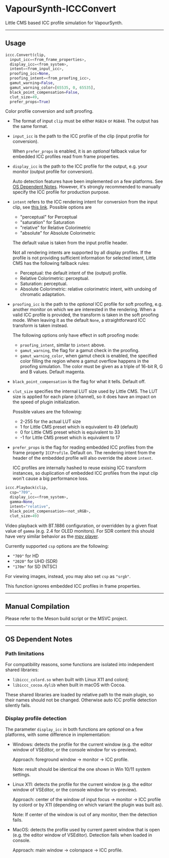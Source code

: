 # VapourSynth-ICCConvert

Little CMS based ICC profile simulation for VapourSynth.

---

## Usage

```python
iccc.Convert(clip, 
  input_icc=<from_frame_properties>, 
  display_icc=<from_system>, 
  intent=<from_input_icc>, 
  proofing_icc=None, 
  proofing_intent=<from_proofing_icc>, 
  gamut_warning=False, 
  gamut_warning_color=[65535, 0, 65535], 
  black_point_compensation=False, 
  clut_size=49, 
  prefer_props=True)
```
Color profile conversion and soft proofing.

- The format of input `clip` must be either `RGB24` or `RGB48`. The output has the same format.

- `input_icc` is the path to the ICC profile of the clip (input profile for conversion).

  When `prefer_props` is enabled, it is an *optional* fallback value for embedded ICC profiles read from frame properties.

- `display_icc` is the path to the ICC profile for the output, e.g. your monitor (output profile for conversion).

  Auto detection features have been implemented on a few platforms.
  See [OS Dependent Notes](#os-dependent-notes). However, it's strongly recommended to manually specify the ICC profile for production purpose.

 - `intent` refers to the ICC rendering intent for conversion from the input clip, see [this link](https://helpx.adobe.com/photoshop-elements/kb/color-management-settings-best-print.html#main-pars_header_1). Possible options are
   - "perceptual" for Perceptual
   - "saturation" for Saturation
   - "relative"   for Relative Colorimetric
   - "absolute"   for Absolute Colorimetric

    The default value is taken from the input profile header.

    Not all rendering intents are supported by all display profiles. If the profile is not providing sufficient information for selected intent, Little CMS has the following fallback rules:

    - Perceptual: the default intent of the (output) profile.
    - Relative Colorimetric: perceptual.
    - Saturation: perceptual.
    - Absolute Colorimetric: relative colorimetric intent, with undoing of chromatic adaptation.

 - `proofing_icc` is the path to the *optional* ICC profile for soft proofing, e.g. another monitor on which we are interested in the rendering. When a valid ICC profile is provided, the transform is taken in the soft proofing mode. When leaving it as the default `None`, a straightforward ICC transform is taken instead.
 
   The following options only have effect in soft proofing mode:

   - `proofing_intent`, similar to `intent` above.
   - `gamut_warning`, the flag for a gamut check in the proofing.
   - `gamut_warning_color`, when gamut check is enabled, the specified color filling the region where a gamut overflow happens in the proofing simulation. The color must be given as a triple of 16-bit R, G and B values. Default magenta.

 - `black_point_compensation` is the flag for what it tells. Default off.

 - `clut_size` specifies the internal LUT size used by Little CMS. The LUT size is applied for each plane (channel), so it does have an impact on the speed of plugin initialization.

   Possible values are the following:
    - 2-255 for the actual LUT size
    - 1 for Little CMS preset which is equivalent to 49 (default)
    - 0 for Little CMS preset which is equivalent to 33
    - -1 for Little CMS preset which is equivalent to 17

 - `prefer_props` is the flag for reading embedded ICC profiles from the frame property `ICCProfile`. Default on. The rendering intent from the header of the embedded profile will also override the above `intent`.

    ICC profiles are internally hashed to reuse exising ICC transform instances, so duplication of embedded ICC profiles from the input clip won't cause a big performance loss.

```python
iccc.Playback(clip, 
  csp="709", 
  display_icc=<from_system>, 
  gamma=None, 
  intent="relative", 
  black_point_compensation=<not_sRGB>, 
  clut_size=49)
```
Video playback with BT.1886 configuration, or overridden by a given float value of `gamma` (e.g. 2.4 for OLED monitors). For SDR content this should have very similar behavior as the [mpv player](https://mpv.io/).

Currently supported `csp` options are the following:
- `"709"` for HD
- `"2020"` for UHD (SDR)
- `"170m"` for SD (NTSC)

For viewing images, instead, you may also set `csp` as `"srgb"`.

This function ignores embedded ICC profiles in frame properties.

---

## Manual Compilation

Please refer to the Meson build script or the MSVC project.

---

## OS Dependent Notes

### Path limitations

  For compatibility reasons, some functions are isolated into independent shared libraries:
  - `libiccc_colord.so` when built with Linux X11 and colord;
  - `libiccc_cocoa.dylib` when built in macOS with Cocoa.
  
  These shared libraries are loaded by relative path to the main plugin, so their names should not be changed.
  Otherwise auto ICC profile detection silently fails.

### Display profile detection

  The parameter `display_icc` in both functions are *optional* on a few platforms, with some difference in implementation:

  - Windows: detects the profile for the current window (e.g. the editor window of VSEditor, or the console window for vs-preview).
  
    Approach: foreground window -> monitor -> ICC profile.
    
    Note: result should be identical the one shown in Win 10/11 system settings.

  - Linux X11: detects the profile for the current window (e.g. the editor window of VSEditor, or the console window for vs-preview).

    Approach: center of the window of input focus -> monitor -> ICC profile by colord or by X11 (depending on which variant the plugin was built as).

    Note: If center of the window is out of any monitor, then the detection fails.

  - MacOS: detects the profile used by current parent window that is open (e.g. the editor window of VSEditor). Detection fails when loaded in console.

    Approach: main window -> colorspace -> ICC profile.
